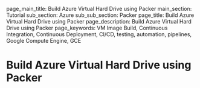 page_main_title: Build Azure Virtual Hard Drive using Packer
main_section: Tutorial
sub_section: Azure
sub_sub_section: Packer
page_title: Build Azure Virtual Hard Drive using Packer
page_description: Build Azure Virtual Hard Drive using Packer
page_keywords: VM Image Build, Continuous Integration, Continuous Deployment, CI/CD, testing, automation, pipelines, Google Compute Engine, GCE

# Build Azure Virtual Hard Drive using Packer
